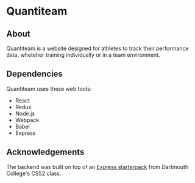 # Quantiteam

## About
Quantiteam is a website designed for athletes to track their performance data, wheteher training individually or in a team environment.

## Dependencies
Quantiteam uses these web tools:
* React 
* Redux
* Node.js
* Webpack
* Babel
* Express

## Acknowledgements
The backend was built on top of an [Express starterpack](https://github.com/dartmouth-cs52/express-babel-starter) from Dartmouth College's CS52 class.
